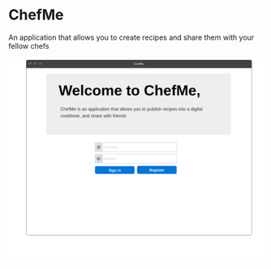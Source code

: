 # ChefMe
An application that allows you to create recipes and share them with your fellow chefs

![Sign In Page](https://github.com/prpatel1231/ChefMe/blob/master/WireFrames/ChefMe_SignIn.png)